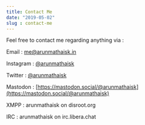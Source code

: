 ```yaml
---
title: Contact Me
date: "2019-05-02"
slug : contact-me
---
```


Feel free to contact me regarding anything via :

Email : me@arunmathaisk.in

Instagram : [@arunmathaisk](https://instagram.com/arunmathaisk)

Twitter : [@arunmathaisk](https://twitter.com/arunmathaisk)

Mastodon : [https://mastodon.social/@arunmathaisk](https://mastodon.social/@arunmathaisk)

XMPP : arunmathaisk on disroot.org

IRC : arunmathaisk on irc.libera.chat
